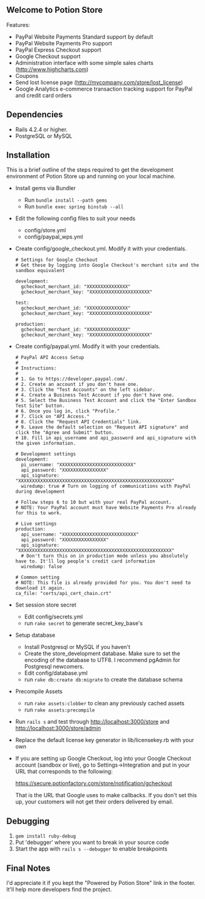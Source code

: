 Welcome to Potion Store
-----------------------

Features:

- PayPal Website Payments Standard support by default
- PayPal Website Payments Pro support
- PayPal Express Checkout support
- Google Checkout support
- Administration interface with some simple sales charts (http://www.highcharts.com)
- Coupons
- Send lost license page (http://mycompany.com/store/lost_license)
- Google Analytics e-commerce transaction tracking support for PayPal and credit card orders


Dependencies
------------

- Rails 4.2.4 or higher.
- PostgreSQL or MySQL


Installation
------------

This is a brief outline of the steps required to get the development environment of Potion Store up
and running on your local machine.

- Install gems via Bundler
  - Run ```bundle install --path gems```
  - Run ```bundle exec spring binstub --all```

- Edit the following config files to suit your needs

  - config/store.yml
  - config/paypal_wps.yml

- Create config/google_checkout.yml. Modify it with your credentials.
  ```
  # Settings for Google Checkout
  # Get these by logging into Google Checkout's merchant site and the sandbox equivalent

  development:
    gcheckout_merchant_id: "XXXXXXXXXXXXXXX"
    gcheckout_merchant_key: "XXXXXXXXXXXXXXXXXXXXXX"

  test:
    gcheckout_merchant_id: "XXXXXXXXXXXXXXX"
    gcheckout_merchant_key: "XXXXXXXXXXXXXXXXXXXXXX"

  production:
    gcheckout_merchant_id: "XXXXXXXXXXXXXXX"
    gcheckout_merchant_key: "XXXXXXXXXXXXXXXXXXXXXX"
  ```
  
- Create config/paypal.yml. Modify it with your credentials.
  ```
  # PayPal API Access Setup
  #
  # Instructions:
  #
  # 1. Go to https://developer.paypal.com/.
  # 2. Create an account if you don't have one.
  # 3. Click the "Test Accounts" on the left sidebar.
  # 4. Create a Business Test Account if you don't have one.
  # 5. Select the Business Test Account and click the "Enter Sandbox Test Site" button.
  # 6. Once you log in, click "Profile."
  # 7. Click on "API Access."
  # 8. Click the "Request API Credentials" link.
  # 9. Leave the default selection on "Request API signature" and click the "Agree and Submit" button.
  # 10. Fill in api_username and api_password and api_signature with the given information.

  # Development settings
  development:
    pi_username: "XXXXXXXXXXXXXXXXXXXXXXXXXXX"
    api_password: "XXXXXXXXXXXXXXXX"
    api_signature: "XXXXXXXXXXXXXXXXXXXXXXXXXXXXXXXXXXXXXXXXXXXXXXXXXXXXXXXX"
    wiredump: true # Turn on logging of communications with PayPal during development

  # Follow steps 6 to 10 but with your real PayPal account.
  # NOTE: Your PayPal account must have Website Payments Pro already for this to work.

  # Live settings
  production:
    api_username: "XXXXXXXXXXXXXXXXXXXXXXXXXXX"
    api_password: "XXXXXXXXXXXXXXXX"
    api_signature: "XXXXXXXXXXXXXXXXXXXXXXXXXXXXXXXXXXXXXXXXXXXXXXXXXXXXXXXX"
    # Don't turn this on in production mode unless you absolutely have to. It'll log people's credit card information
    wiredump: false 

  # Common setting
  # NOTE: This file is already provided for you. You don't need to download it again.
  ca_file: "certs/api_cert_chain.crt"
  ```
- Set session store secret
  - Edit config/secrets.yml
  - run ```rake secret``` to generate secret_key_base's

- Setup database
  - Install Postgresql or MySQL if you haven't
  - Create the store_development database.
  	Make sure to set the encoding of the database to UTF8.
	I recommend pgAdmin for Postgresql newcomers.
  - Edit config/database.yml
  - run ```rake db:create db:migrate``` to create the database schema
  
- Precompile Assets
  - run ```rake assets:clobber``` to clean any previously cached assets
  - run ```rake assets:precompile```
   
- Run ```rails s``` and test through
  <http://localhost:3000/store> and
  <http://localhost:3000/store/admin>

- Replace the default license key generator in lib/licensekey.rb with your own

- If you are setting up Google Checkout, log into your Google Checkout account (sandbox or live), go
  to Settings->Integration and put in your URL that corresponds to the following:

  https://secure.potionfactory.com/store/notification/gcheckout

  That is the URL that Google uses to make callbacks. If you don't set this up, your customers will
  not get their orders delivered by email.


Debugging
---------

1. ```gem install ruby-debug```
2. Put 'debugger' where you want to break in your source code
3. Start the app with ```rails s --debugger``` to enable breakpoints

  
Final Notes
-----------

I'd appreciate it if you kept the "Powered by Potion Store" link in the footer. It'll help more developers find the project.
